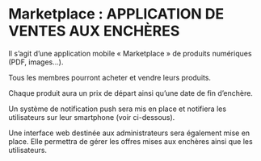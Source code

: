 # Marketplace : APPLICATION DE VENTES AUX ENCHÈRES
Il s’agit d’une application mobile « Marketplace » de produits numériques (PDF, images…). 

Tous les membres pourront acheter et vendre leurs produits. 

Chaque produit aura un prix de départ ainsi qu’une date de fin d’enchère. 

Un système de notification push sera mis en place et notifiera les utilisateurs sur leur smartphone (voir ci-dessous). 

Une interface web destinée aux administrateurs sera également mise en place. Elle permettra de gérer les offres mises aux enchères ainsi que les utilisateurs.